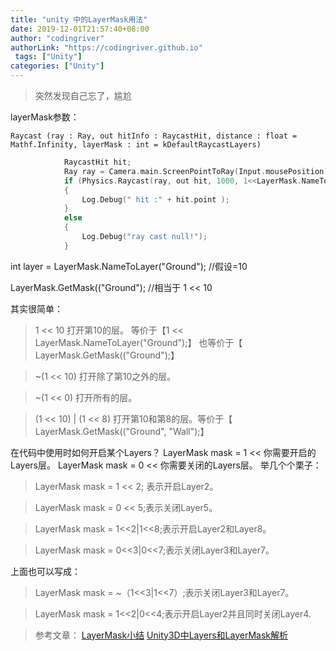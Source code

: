 ```yaml
---
title: "unity 中的LayerMask用法"
date: 2019-12-01T21:57:40+08:00
author: "codingriver"
authorLink: "https://codingriver.github.io"
 tags: ["Unity"]
categories: ["Unity"]
---
```


<!--more-->

>突然发现自己忘了，尴尬

layerMask参数：

`Raycast (ray : Ray, out hitInfo : RaycastHit, distance : float = Mathf.Infinity, layerMask : int = kDefaultRaycastLayers)`

```c
            RaycastHit hit;
            Ray ray = Camera.main.ScreenPointToRay(Input.mousePosition);
            if (Physics.Raycast(ray, out hit, 1000, 1<<LayerMask.NameToLayer("Ground")))
            {
                Log.Debug(" hit :" + hit.point );
            }
            else
            {
                Log.Debug("ray cast null!");
            }
```

int layer = LayerMask.NameToLayer("Ground"); //假设=10

LayerMask.GetMask(("Ground"); //相当于 1 << 10

其实很简单：

>1 << 10 打开第10的层。 等价于【1 << LayerMask.NameToLayer("Ground");】  也等价于【 LayerMask.GetMask(("Ground");】

>~(1 << 10) 打开除了第10之外的层。

>~(1 << 0) 打开所有的层。

>(1 << 10) | (1 << 8) 打开第10和第8的层。等价于【 LayerMask.GetMask(("Ground", "Wall");】


在代码中使用时如何开启某个Layers？
LayerMask mask = 1 << 你需要开启的Layers层。
LayerMask mask = 0 << 你需要关闭的Layers层。
举几个个栗子：

>LayerMask mask = 1 << 2; 表示开启Layer2。


>LayerMask mask = 0 << 5;表示关闭Layer5。


>LayerMask mask = 1<<2|1<<8;表示开启Layer2和Layer8。


>LayerMask mask = 0<<3|0<<7;表示关闭Layer3和Layer7。

上面也可以写成：

>LayerMask mask = ~（1<<3|1<<7）;表示关闭Layer3和Layer7。


>LayerMask mask = 1<<2|0<<4;表示开启Layer2并且同时关闭Layer4.


>参考文章：
>[LayerMask小结](https://www.cnblogs.com/dabiaoge/p/8980224.html)
>[Unity3D中Layers和LayerMask解析](https://www.jianshu.com/p/89d5252a8b74)
